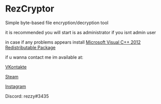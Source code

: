 # RezCryptor
Simple byte-based file encryption/decryption tool

it is recommended you will start is as administrator if you isnt admin user

in case if any problems appears install [Microsoft Visual C++ 2012 Redistributable Package](https://www.microsoft.com/en-us/download/details.aspx?id=30679)

if u wanna contact me im available at:

[VKontakte](vk.com/glow_05)

[Steam](steamcommunity.com/id/rezwaki)

[Instagram](instagram.com/rezwaki (rarely checked))

Discord: rezzy#3435
